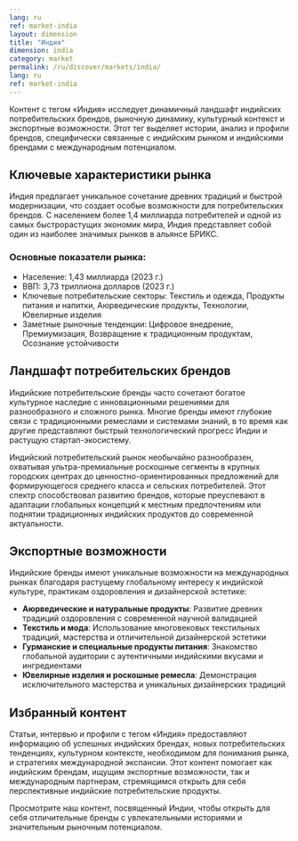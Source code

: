 ```yaml
---
lang: ru
ref: market-india
layout: dimension
title: "Индия"
dimension: india
category: market
permalink: /ru/discover/markets/india/
lang: ru
ref: market-india
---
```


Контент с тегом «Индия» исследует динамичный ландшафт индийских потребительских брендов, рыночную динамику, культурный контекст и экспортные возможности. Этот тег выделяет истории, анализ и профили брендов, специфически связанные с индийским рынком и индийскими брендами с международным потенциалом.

## Ключевые характеристики рынка

Индия предлагает уникальное сочетание древних традиций и быстрой модернизации, что создает особые возможности для потребительских брендов. С населением более 1,4 миллиарда потребителей и одной из самых быстрорастущих экономик мира, Индия представляет собой один из наиболее значимых рынков в альянсе БРИКС.

### Основные показатели рынка:
- Население: 1,43 миллиарда (2023 г.)
- ВВП: 3,73 триллиона долларов (2023 г.)
- Ключевые потребительские секторы: Текстиль и одежда, Продукты питания и напитки, Аюрведические продукты, Технологии, Ювелирные изделия
- Заметные рыночные тенденции: Цифровое внедрение, Премиумизация, Возвращение к традиционным продуктам, Осознание устойчивости

## Ландшафт потребительских брендов

Индийские потребительские бренды часто сочетают богатое культурное наследие с инновационными решениями для разнообразного и сложного рынка. Многие бренды имеют глубокие связи с традиционными ремеслами и системами знаний, в то время как другие представляют быстрый технологический прогресс Индии и растущую стартап-экосистему.

Индийский потребительский рынок необычайно разнообразен, охватывая ультра-премиальные роскошные сегменты в крупных городских центрах до ценностно-ориентированных предложений для формирующегося среднего класса и сельских потребителей. Этот спектр способствовал развитию брендов, которые преуспевают в адаптации глобальных концепций к местным предпочтениям или поднятии традиционных индийских продуктов до современной актуальности.

## Экспортные возможности

Индийские бренды имеют уникальные возможности на международных рынках благодаря растущему глобальному интересу к индийской культуре, практикам оздоровления и дизайнерской эстетике:

- **Аюрведические и натуральные продукты**: Развитие древних традиций оздоровления с современной научной валидацией
- **Текстиль и мода**: Использование многовековых текстильных традиций, мастерства и отличительной дизайнерской эстетики
- **Гурманские и специальные продукты питания**: Знакомство глобальной аудитории с аутентичными индийскими вкусами и ингредиентами
- **Ювелирные изделия и роскошные ремесла**: Демонстрация исключительного мастерства и уникальных дизайнерских традиций

## Избранный контент

Статьи, интервью и профили с тегом «Индия» предоставляют информацию об успешных индийских брендах, новых потребительских тенденциях, культурном контексте, необходимом для понимания рынка, и стратегиях международной экспансии. Этот контент помогает как индийским брендам, ищущим экспортные возможности, так и международным партнерам, стремящимся открыть для себя перспективные индийские потребительские продукты.

Просмотрите наш контент, посвященный Индии, чтобы открыть для себя отличительные бренды с увлекательными историями и значительным рыночным потенциалом.
